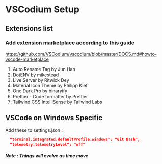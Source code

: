 # VSCodium Setup

## Extensions list
### Add extension marketplace according to this guide

https://github.com/VSCodium/vscodium/blob/master/DOCS.md#howto-vscode-marketplace

1. Auto Rename Tag by Jun Han
2. DotENV by mikestead
3. Live Server by Ritwick Dey
4. Material Icon Theme by Philipp Kief
5. One Dark Pro by binaryify
6. Prettier - Code formatter by Prettier
7. Tailwind CSS IntelliSense by Tailwind Labs

## VSCode on Windows Specific

Add these to settings.json :
```json
  "terminal.integrated.defaultProfile.windows": "Git Bash",
  "telemetry.telemetryLevel": "off"
```

##### *Note : Things will evolve as time move*
